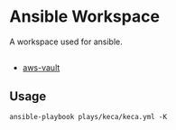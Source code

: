 Ansible Workspace
====================
A workspace used for ansible.

##

- [aws-vault](https://github.com/99designs/aws-vault)


## Usage
    ansible-playbook plays/keca/keca.yml -K
